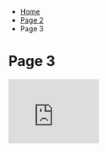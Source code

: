 <ul class="breadcrumb">
  <li><a href="index.html">Home</a></li>
  <li><a href="page2.html">Page 2</a></li>
  <li>Page 3</li>
</ul>



<h1> Page 3 </h1>




<iframe src="https://archive.org/embed/Sml209TestAudio" width="180" height="128" frameborder="0" </iframe>


<iframe src="https://www.google.com/maps/d/embed?mid=1-jL2ShdY_S9LKHi3XRptyIt0fDKU75WT" width="640" height="480"></iframe>
